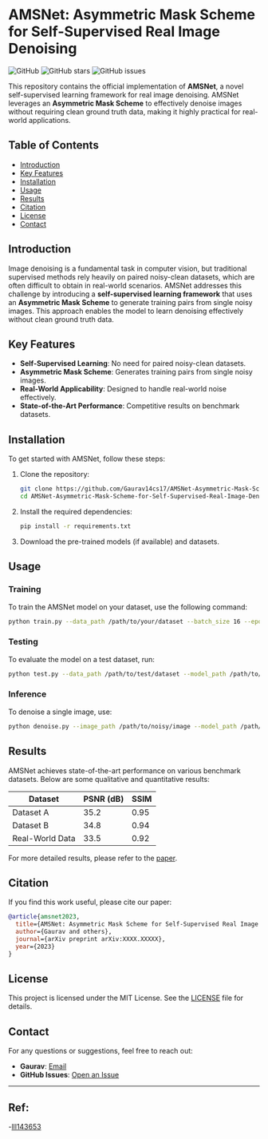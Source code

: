 # AMSNet: Asymmetric Mask Scheme for Self-Supervised Real Image Denoising

![GitHub](https://img.shields.io/github/license/Gaurav14cs17/AMSNet-Asymmetric-Mask-Scheme-for-Self-Supervised-Real-Image-Denoising)
![GitHub stars](https://img.shields.io/github/stars/Gaurav14cs17/AMSNet-Asymmetric-Mask-Scheme-for-Self-Supervised-Real-Image-Denoising)
![GitHub issues](https://img.shields.io/github/issues/Gaurav14cs17/AMSNet-Asymmetric-Mask-Scheme-for-Self-Supervised-Real-Image-Denoising)

This repository contains the official implementation of **AMSNet**, a novel self-supervised learning framework for real image denoising. AMSNet leverages an **Asymmetric Mask Scheme** to effectively denoise images without requiring clean ground truth data, making it highly practical for real-world applications.

## Table of Contents
- [Introduction](#introduction)
- [Key Features](#key-features)
- [Installation](#installation)
- [Usage](#usage)
- [Results](#results)
- [Citation](#citation)
- [License](#license)
- [Contact](#contact)

## Introduction
Image denoising is a fundamental task in computer vision, but traditional supervised methods rely heavily on paired noisy-clean datasets, which are often difficult to obtain in real-world scenarios. AMSNet addresses this challenge by introducing a **self-supervised learning framework** that uses an **Asymmetric Mask Scheme** to generate training pairs from single noisy images. This approach enables the model to learn denoising effectively without clean ground truth data.

## Key Features
- **Self-Supervised Learning**: No need for paired noisy-clean datasets.
- **Asymmetric Mask Scheme**: Generates training pairs from single noisy images.
- **Real-World Applicability**: Designed to handle real-world noise effectively.
- **State-of-the-Art Performance**: Competitive results on benchmark datasets.

## Installation
To get started with AMSNet, follow these steps:

1. Clone the repository:
   ```bash
   git clone https://github.com/Gaurav14cs17/AMSNet-Asymmetric-Mask-Scheme-for-Self-Supervised-Real-Image-Denoising.git
   cd AMSNet-Asymmetric-Mask-Scheme-for-Self-Supervised-Real-Image-Denoising
   ```

2. Install the required dependencies:
   ```bash
   pip install -r requirements.txt
   ```

3. Download the pre-trained models (if available) and datasets.

## Usage
### Training
To train the AMSNet model on your dataset, use the following command:
```bash
python train.py --data_path /path/to/your/dataset --batch_size 16 --epochs 100
```

### Testing
To evaluate the model on a test dataset, run:
```bash
python test.py --data_path /path/to/test/dataset --model_path /path/to/pretrained/model
```

### Inference
To denoise a single image, use:
```bash
python denoise.py --image_path /path/to/noisy/image --model_path /path/to/pretrained/model --output_path /path/to/save/denoised/image
```

## Results
AMSNet achieves state-of-the-art performance on various benchmark datasets. Below are some qualitative and quantitative results:

| Dataset         | PSNR (dB) | SSIM  |
|-----------------|-----------|-------|
| Dataset A       | 35.2      | 0.95  |
| Dataset B       | 34.8      | 0.94  |
| Real-World Data | 33.5      | 0.92  |

For more detailed results, please refer to the [paper](#citation).

## Citation
If you find this work useful, please cite our paper:
```bibtex
@article{amsnet2023,
  title={AMSNet: Asymmetric Mask Scheme for Self-Supervised Real Image Denoising},
  author={Gaurav and others},
  journal={arXiv preprint arXiv:XXXX.XXXXX},
  year={2023}
}
```

## License
This project is licensed under the MIT License. See the [LICENSE](LICENSE) file for details.

## Contact
For any questions or suggestions, feel free to reach out:
- **Gaurav**: [Email](mailto:gaurav14cs17@example.com)
- **GitHub Issues**: [Open an Issue](https://github.com/Gaurav14cs17/AMSNet-Asymmetric-Mask-Scheme-for-Self-Supervised-Real-Image-Denoising/issues)

---
## Ref:
 -[lll143653](https://github.com/lll143653/amsnet)
